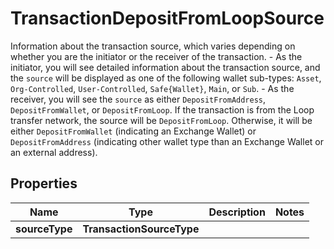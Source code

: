 

# TransactionDepositFromLoopSource

Information about the transaction source, which varies depending on whether you are the initiator or the receiver of the transaction.   - As the initiator, you will see detailed information about the transaction source, and the `source` will be displayed as one of the following wallet sub-types: `Asset`, `Org-Controlled`, `User-Controlled`, `Safe{Wallet}`, `Main`, or `Sub`. - As the receiver, you will see the `source` as either `DepositFromAddress`, `DepositFromWallet`, or `DepositFromLoop`. If the transaction is from the Loop transfer network, the source will be `DepositFromLoop`. Otherwise, it will be either `DepositFromWallet` (indicating an Exchange Wallet) or `DepositFromAddress` (indicating other wallet type than an Exchange Wallet or an external address). 

## Properties

| Name | Type | Description | Notes |
|------------ | ------------- | ------------- | -------------|
|**sourceType** | **TransactionSourceType** |  |  |



